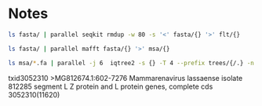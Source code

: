 # Notes

<!-- 
Need to filter small parts using seqkit filter -->

```bash
ls fasta/ | parallel seqkit rmdup -w 80 -s '<' fasta/{} '>' flt/{}

ls fasta/ | parallel mafft fasta/{} '>' msa/{}

ls msa/*.fa | parallel -j 6  iqtree2 -s {} -T 4 --prefix trees/{/.} -n 10 --ninit 10 --fast

```

txid3052310     >MG812674.1:602-7276 Mammarenavirus lassaense isolate 812285 segment L Z protein and L protein genes, complete cds
3052310(11620)
